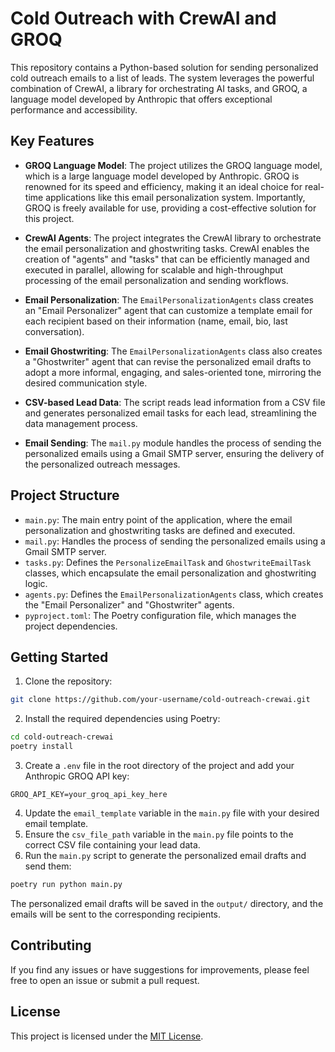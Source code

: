 # Cold Outreach with CrewAI and GROQ

This repository contains a Python-based solution for sending personalized cold outreach emails to a list of leads. The system leverages the powerful combination of CrewAI, a library for orchestrating AI tasks, and GROQ, a language model developed by Anthropic that offers exceptional performance and accessibility.

## Key Features

- **GROQ Language Model**: The project utilizes the GROQ language model, which is a large language model developed by Anthropic. GROQ is renowned for its speed and efficiency, making it an ideal choice for real-time applications like this email personalization system. Importantly, GROQ is freely available for use, providing a cost-effective solution for this project.

- **CrewAI Agents**: The project integrates the CrewAI library to orchestrate the email personalization and ghostwriting tasks. CrewAI enables the creation of "agents" and "tasks" that can be efficiently managed and executed in parallel, allowing for scalable and high-throughput processing of the email personalization and sending workflows.

- **Email Personalization**: The `EmailPersonalizationAgents` class creates an "Email Personalizer" agent that can customize a template email for each recipient based on their information (name, email, bio, last conversation).

- **Email Ghostwriting**: The `EmailPersonalizationAgents` class also creates a "Ghostwriter" agent that can revise the personalized email drafts to adopt a more informal, engaging, and sales-oriented tone, mirroring the desired communication style.

- **CSV-based Lead Data**: The script reads lead information from a CSV file and generates personalized email tasks for each lead, streamlining the data management process.

- **Email Sending**: The `mail.py` module handles the process of sending the personalized emails using a Gmail SMTP server, ensuring the delivery of the personalized outreach messages.

## Project Structure

- `main.py`: The main entry point of the application, where the email personalization and ghostwriting tasks are defined and executed.
- `mail.py`: Handles the process of sending the personalized emails using a Gmail SMTP server.
- `tasks.py`: Defines the `PersonalizeEmailTask` and `GhostwriteEmailTask` classes, which encapsulate the email personalization and ghostwriting logic.
- `agents.py`: Defines the `EmailPersonalizationAgents` class, which creates the "Email Personalizer" and "Ghostwriter" agents.
- `pyproject.toml`: The Poetry configuration file, which manages the project dependencies.

## Getting Started

1. Clone the repository:

```bash
git clone https://github.com/your-username/cold-outreach-crewai.git
```

2. Install the required dependencies using Poetry:

```bash
cd cold-outreach-crewai
poetry install
```

3. Create a `.env` file in the root directory of the project and add your Anthropic GROQ API key:

```
GROQ_API_KEY=your_groq_api_key_here
```

4. Update the `email_template` variable in the `main.py` file with your desired email template.
5. Ensure the `csv_file_path` variable in the `main.py` file points to the correct CSV file containing your lead data.
6. Run the `main.py` script to generate the personalized email drafts and send them:

```bash
poetry run python main.py
```

The personalized email drafts will be saved in the `output/` directory, and the emails will be sent to the corresponding recipients.

## Contributing

If you find any issues or have suggestions for improvements, please feel free to open an issue or submit a pull request.

## License

This project is licensed under the [MIT License](LICENSE).
